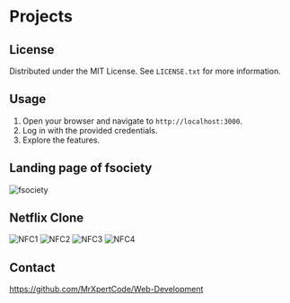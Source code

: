 # Projects

## License

Distributed under the MIT License. See `LICENSE.txt` for more information.

## Usage

1. Open your browser and navigate to `http://localhost:3000`.
2. Log in with the provided credentials.
3. Explore the features.

## Landing page of fsociety

![fsociety](https://github.com/MrXpertCode/Web-Development/assets/138540999/61b10c50-58d0-4d3b-9ed4-7e84886583aa)

## Netflix Clone

![NFC1](https://github.com/MrXpertCode/Web-Development/assets/138540999/5cf9e482-4829-44b1-a38f-0108f6fda720)
![NFC2](https://github.com/MrXpertCode/Web-Development/assets/138540999/c8601cf6-8edc-4924-91b9-0910f60e7d38)
![NFC3](https://github.com/MrXpertCode/Web-Development/assets/138540999/b06aaf7d-1635-47d3-9412-be155b004601)
![NFC4](https://github.com/MrXpertCode/Web-Development/assets/138540999/49c32ec7-4a59-4ee1-93d9-5b403231e1fe)

## Contact


https://github.com/MrXpertCode/Web-Development




